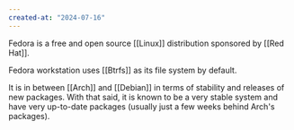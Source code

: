```yaml
---
created-at: "2024-07-16"
---
```


Fedora is a free and open source [[Linux]] distribution sponsored by [[Red Hat]].

Fedora workstation uses [[Btrfs]] as its file system by default.

It is in between [[Arch]] and [[Debian]] in terms of stability and releases of new packages. With that said, it is known to be a very stable system and have very up-to-date packages (usually just a few weeks behind Arch's packages).
